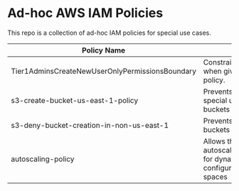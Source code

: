 # Ad-hoc AWS IAM Policies

This repo is a collection of ad-hoc IAM policies for special use cases.

| Policy Name | Description |
|-------------|-------------|
| Tier1AdminsCreateNewUserOnlyPermissionsBoundary | Constrains what IAM user(s) can do when given IAMFullAccess managed policy. |
| s3-create-bucket-us-east-1-policy               | Prevents users (with exception of special users) the ability to create buckets in specified region. |
| s3-deny-bucket-creation-in-non-us-east-1 | Prevents principals from creating buckets outside of us-east-1. |
| autoscaling-policy | Allows the action autoscaling:CompleteLifecycleAction for dynamic non-persistent launch configuration names that contain spaces |

